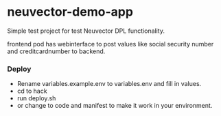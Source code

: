 # neuvector-demo-app

Simple test project for test Neuvector DPL functionality.

frontend pod has webinterface to post values like social security number and creditcardnumber to backend.

### Deploy
- Rename variables.example.env to variables.env and fill in values.
- cd to hack
- run deploy.sh
- or change to code and manifest to make it work in your environment.


